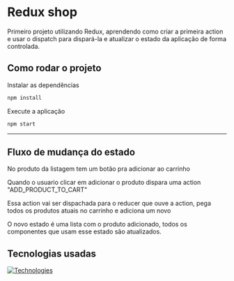 # Redux shop
Primeiro projeto utilizando Redux, aprendendo como criar a primeira action e usar o dispatch para dispará-la e atualizar o estado da aplicação de forma controlada.

## Como rodar o projeto

Instalar as dependências
```bash
npm install
```

Execute a aplicação
```bash
npm start
```
----------------------------

## Fluxo de mudança do estado

No produto da listagem tem um botão pra adicionar ao carrinho

Quando o usuario clicar em adicionar o produto dispara uma action "ADD_PRODUCT_TO_CART"

Essa action vai ser dispachada para o reducer que ouve a action, pega todos os produtos atuais no carrinho e adiciona um novo

O novo estado é uma lista com o produto adicionado, todos os componentes que usam esse estado são atualizados.

## Tecnologias usadas
[![Technologies](https://skillicons.dev/icons?i=js,html,css,react,redux&perline=5)](https://skillicons.dev)
